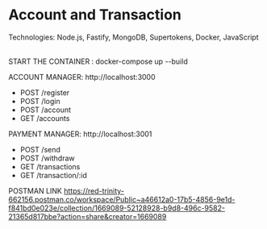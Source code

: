 # <span id="tjidtitle">Account and Transaction</span>

<div>Technologies: <span id="tjidtechs">Node.js, Fastify, MongoDB, Supertokens, Docker, JavaScript</span></div>
<br />

START THE CONTAINER :
docker-compose up --build

ACCOUNT MANAGER: http://localhost:3000
- POST /register
- POST /login
- POST /account
- GET /accounts

PAYMENT MANAGER: http://localhost:3001
- POST /send
- POST /withdraw
- GET /transactions
- GET /transaction/:id

POSTMAN LINK
https://red-trinity-662156.postman.co/workspace/Public~a46612a0-17b5-4856-9e1d-f841bd0e023e/collection/1669089-52128928-b9d8-496c-9582-21365d817bbe?action=share&creator=1669089
